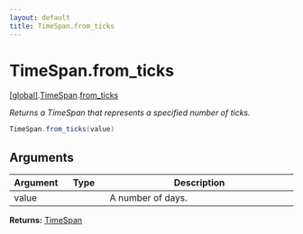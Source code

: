 ```yaml
---
layout: default
title: TimeSpan.from_ticks
---
```


# TimeSpan.from_ticks

[\[global\]]({{site.baseurl}}/docs/).[TimeSpan]({{site.baseurl}}/docs/TimeSpan/).[from_ticks]({{site.baseurl}}/docs/TimeSpan/from_ticks/)

_Returns a TimeSpan that represents a specified number of ticks._

```cs
TimeSpan.from_ticks(value)
```

## Arguments

<table>
  <col width="15%">
  <col width="15%">
  <thead>
    <tr>
      <th>Argument</th>
      <th>Type</th>
      <th>Description</th>
    </tr>
  </thead>
  <tbody>
    <tr>
      <td>value</td>
      <td></td>
      <td>A number of days.</td>
    </tr>
  </tbody>
</table>

**Returns:** [TimeSpan]({{site.baseurl}}/docs/TaffyScript/TimeSpan)
